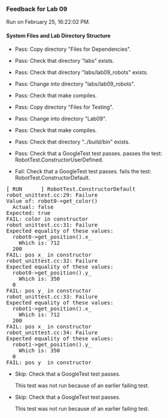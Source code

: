 ### Feedback for Lab 09

Run on February 25, 16:22:02 PM.


#### System Files and Lab Directory Structure

+ Pass: Copy directory "Files for Dependencies".



+ Pass: Check that directory "labs" exists.

+ Pass: Check that directory "labs/lab09_robots" exists.

+ Pass: Change into directory "labs/lab09_robots".

+ Pass: Check that make compiles.



+ Pass: Copy directory "Files for Testing".



+ Pass: Change into directory "Lab09".

+ Pass: Check that make compiles.



+ Pass: Check that directory "../build/bin" exists.

+ Pass: Check that a GoogleTest test passes.
    passes the test: RobotTest.ConstructorUserDefined.



+ Fail: Check that a GoogleTest test passes.
    fails the test: RobotTest.ConstructorDefault.
<pre>
[ RUN      ] RobotTest.ConstructorDefault
robot_unittest.cc:29: Failure
Value of: robot0->get_color()
  Actual: false
Expected: true
FAIL: color in constructor
robot_unittest.cc:31: Failure
Expected equality of these values:
  robot0->get_position().x_
    Which is: 712
  200
FAIL: pos x_ in constructor
robot_unittest.cc:32: Failure
Expected equality of these values:
  robot0->get_position().y_
    Which is: 350
  0
FAIL: pos y_ in constructor
robot_unittest.cc:33: Failure
Expected equality of these values:
  robot1->get_position().x_
    Which is: 712
  200
FAIL: pos x_ in constructor
robot_unittest.cc:34: Failure
Expected equality of these values:
  robot1->get_position().y_
    Which is: 350
  0
FAIL: pos y_ in constructor</pre>



+ Skip: Check that a GoogleTest test passes.

  This test was not run because of an earlier failing test.

+ Skip: Check that a GoogleTest test passes.

  This test was not run because of an earlier failing test.

